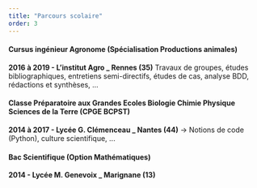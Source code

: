 ```yaml
---
title: "Parcours scolaire"
order: 3
---
```

#### Cursus ingénieur Agronome (Spécialisation Productions animales)
**2016 à 2019 - L’institut Agro _ Rennes (35)**
Travaux de groupes, études bibliographiques, entretiens semi-directifs,
études de cas, analyse BDD, rédactions et synthèses, ...

#### Classe Préparatoire aux Grandes Ecoles Biologie Chimie Physique Sciences de la Terre (CPGE BCPST)
**2014 à 2017 - Lycée G. Clémenceau _ Nantes (44)**
→ Notions de code (Python), culture scientifique, ...

#### Bac Scientifique (Option Mathématiques)
**2014 - Lycée M. Genevoix _ Marignane (13)**